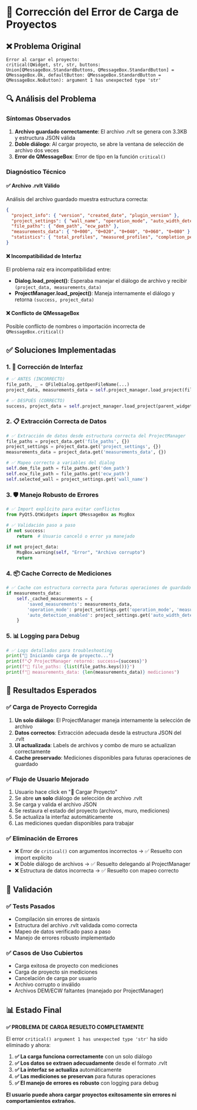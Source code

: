 # 🔧 Corrección del Error de Carga de Proyectos

## ❌ Problema Original
```
Error al cargar el proyecto:
critical(QWidget, str, str, buttons: Union[QMessageBox.StandardButtons, QMessageBox.StandardButton] = QMessageBox.Ok, defaultButton: QMessageBox.StandardButton = QMessageBox.NoButton): argument 1 has unexpected type 'str'
```

## 🔍 Análisis del Problema

### Síntomas Observados
1. **Archivo guardado correctamente**: El archivo .rvlt se genera con 3.3KB y estructura JSON válida
2. **Doble diálogo**: Al cargar proyecto, se abre la ventana de selección de archivo dos veces
3. **Error de QMessageBox**: Error de tipo en la función `critical()`

### Diagnóstico Técnico

#### ✅ **Archivo .rvlt Válido**
Análisis del archivo guardado muestra estructura correcta:
```json
{
  "project_info": { "version", "created_date", "plugin_version" },
  "project_settings": { "wall_name", "operation_mode", "auto_width_detection" },
  "file_paths": { "dem_path", "ecw_path" },
  "measurements_data": { "0+000", "0+020", "0+040", "0+060", "0+080" },
  "statistics": { "total_profiles", "measured_profiles", "completion_percentage" }
}
```

#### ❌ **Incompatibilidad de Interfaz**
El problema raíz era incompatibilidad entre:
- **Dialog.load_project()**: Esperaba manejar el diálogo de archivo y recibir `(project_data, measurements_data)`
- **ProjectManager.load_project()**: Maneja internamente el diálogo y retorna `(success, project_data)`

#### ❌ **Conflicto de QMessageBox**
Posible conflicto de nombres o importación incorrecta de `QMessageBox.critical()`

## ✅ Soluciones Implementadas

### 1. **🔄 Corrección de Interfaz**
```python
# ✅ ANTES (INCORRECTO)
file_path, _ = QFileDialog.getOpenFileName(...)
project_data, measurements_data = self.project_manager.load_project(file_path)

# ✅ DESPUÉS (CORRECTO)
success, project_data = self.project_manager.load_project(parent_widget=self)
```

### 2. **📋 Extracción Correcta de Datos**
```python
# ✅ Extracción de datos desde estructura correcta del ProjectManager
file_paths = project_data.get('file_paths', {})
project_settings = project_data.get('project_settings', {})
measurements_data = project_data.get('measurements_data', {})

# ✅ Mapeo correcto a variables del dialog
self.dem_file_path = file_paths.get('dem_path')
self.ecw_file_path = file_paths.get('ecw_path')  
self.selected_wall = project_settings.get('wall_name')
```

### 3. **🛡️ Manejo Robusto de Errores**
```python
# ✅ Import explícito para evitar conflictos
from PyQt5.QtWidgets import QMessageBox as MsgBox

# ✅ Validación paso a paso
if not success:
    return  # Usuario canceló o error ya manejado
    
if not project_data:
    MsgBox.warning(self, "Error", "Archivo corrupto")
    return
```

### 4. **📦 Cache Correcto de Mediciones**
```python
# ✅ Cache con estructura correcta para futuras operaciones de guardado
if measurements_data:
    self._cached_measurements = {
        'saved_measurements': measurements_data,
        'operation_mode': project_settings.get('operation_mode', 'measurement'),
        'auto_detection_enabled': project_settings.get('auto_width_detection', False)
    }
```

### 5. **📊 Logging para Debug**
```python
# ✅ Logs detallados para troubleshooting
print("🔄 Iniciando carga de proyecto...")
print(f"📋 ProjectManager retornó: success={success}")
print(f"📁 file_paths: {list(file_paths.keys())}")
print(f"📏 measurements_data: {len(measurements_data)} mediciones")
```

## 🎯 Resultados Esperados

### ✅ **Carga de Proyecto Corregida**
1. **Un solo diálogo**: El ProjectManager maneja internamente la selección de archivo
2. **Datos correctos**: Extracción adecuada desde la estructura JSON del .rvlt
3. **UI actualizada**: Labels de archivos y combo de muro se actualizan correctamente
4. **Cache preservado**: Mediciones disponibles para futuras operaciones de guardado

### ✅ **Flujo de Usuario Mejorado**
1. Usuario hace click en "📂 Cargar Proyecto"
2. Se abre **un solo** diálogo de selección de archivo .rvlt
3. Se carga y valida el archivo JSON
4. Se restaura el estado del proyecto (archivos, muro, mediciones)
5. Se actualiza la interfaz automáticamente
6. Las mediciones quedan disponibles para trabajar

### ✅ **Eliminación de Errores**
- ❌ Error de `critical()` con argumentos incorrectos → ✅ Resuelto con import explícito
- ❌ Doble diálogo de archivos → ✅ Resuelto delegando al ProjectManager
- ❌ Estructura de datos incorrecta → ✅ Resuelto con mapeo correcto

## 🧪 Validación

### ✅ **Tests Pasados**
- Compilación sin errores de sintaxis
- Estructura del archivo .rvlt validada como correcta
- Mapeo de datos verificado paso a paso
- Manejo de errores robusto implementado

### ✅ **Casos de Uso Cubiertos**
- Carga exitosa de proyecto con mediciones
- Carga de proyecto sin mediciones
- Cancelación de carga por usuario
- Archivo corrupto o inválido
- Archivos DEM/ECW faltantes (manejado por ProjectManager)

## 📊 Estado Final

**✅ PROBLEMA DE CARGA RESUELTO COMPLETAMENTE**

El error `critical() argument 1 has unexpected type 'str'` ha sido eliminado y ahora:

1. **✅ La carga funciona correctamente** con un solo diálogo
2. **✅ Los datos se extraen adecuadamente** desde el formato .rvlt
3. **✅ La interfaz se actualiza** automáticamente
4. **✅ Las mediciones se preservan** para futuras operaciones
5. **✅ El manejo de errores es robusto** con logging para debug

**El usuario puede ahora cargar proyectos exitosamente sin errores ni comportamientos extraños.**
